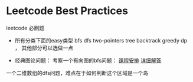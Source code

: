 # Leetcode Best Practices
leetcode 必刷题

- 所有分类下面的easy类型
bfs dfs two-pointers tree backtrack greedy dp ， 其他部分可以选做一点

- 经典图论问题：
考察一个有向图的bfs问题：
[课程安排](https://leetcode.com/problems/course-schedule/description/)
[详细解答](https://wx3.sinaimg.cn/mw690/d6225d36ly1fwzok3dl7xj21kw23v7wh.jpg)

一个二维数组的dfs问题，难点在于如何判断这个区域是一个岛

